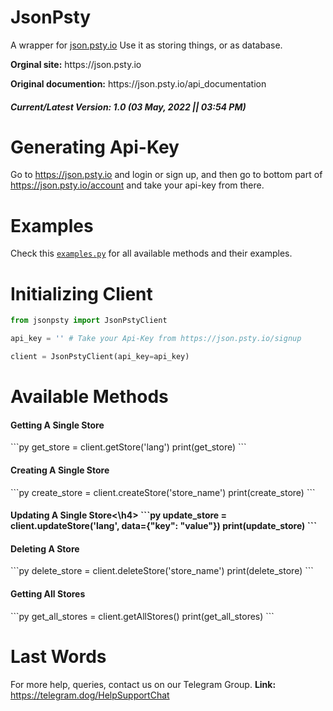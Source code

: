 # JsonPsty

A wrapper for <a href='https://json.psty.io'>json.psty.io</a>
Use it as storing things, or as database.

<p><b>Orginal site:</b> https://json.psty.io</p>
<p><b>Original documention:</b> https://json.psty.io/api_documentation</p>

<h5>Current/Latest Version: 1.0 (03 May, 2022 || 03:54 PM)</h5>

# Generating Api-Key
Go to https://json.psty.io and login or sign up, and then go to bottom part of https://json.psty.io/account and take your api-key from there.

# Examples
Check this [`examples.py`](https://github.com/SastaDev/JsonPsty/blob/main/examples.py) for all available methods and their examples.

# Initializing Client
```py
from jsonpsty import JsonPstyClient

api_key = '' # Take your Api-Key from https://json.psty.io/signup

client = JsonPstyClient(api_key=api_key)
```

# Available Methods
<h4>Getting A Single Store</h4>
```py
get_store = client.getStore('lang')
print(get_store)
```

<h4>Creating A Single Store</h4>
```py
create_store = client.createStore('store_name')
print(create_store)
```

<h4>Updating A Single Store<\h4>
```py
update_store = client.updateStore('lang', data={"key": "value"})
print(update_store)
```

<h4>Deleting A Store</h4>
```py
delete_store = client.deleteStore('store_name')
print(delete_store)
```

<h4>Getting All Stores</h4>
```py
get_all_stores = client.getAllStores()
print(get_all_stores)
```


# Last Words
For more help, queries, contact us on our Telegram Group.
<b>Link:</b> https://telegram.dog/HelpSupportChat
